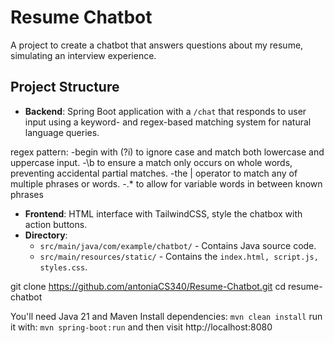 # Resume Chatbot

A project to create a chatbot that answers questions about my resume, simulating an interview experience.

## Project Structure
- **Backend**: Spring Boot application with a `/chat` that responds to user input using a keyword- and regex-based matching system for natural language queries.

regex pattern:
-begin with (?i) to ignore case and match both lowercase and uppercase input.
-\b to ensure a match only occurs on whole words, preventing accidental partial matches.
-the | operator to match any of multiple phrases or words.
-.* to allow for variable words in between known phrases

- **Frontend**: HTML interface with TailwindCSS, style the chatbox with action buttons.
- **Directory**:
  - `src/main/java/com/example/chatbot/` - Contains Java source code.
  - `src/main/resources/static/` - Contains the `index.html, script.js, styles.css`.

git clone <https://github.com/antoniaCS340/Resume-Chatbot.git>
cd resume-chatbot

You'll need Java 21 and Maven
Install dependencies: `mvn clean install`
run it with: `mvn spring-boot:run`
and then visit http://localhost:8080